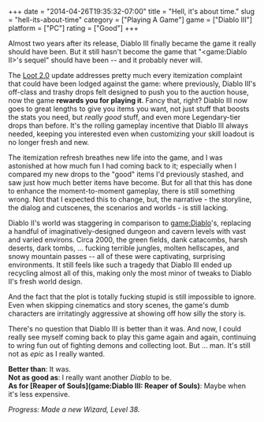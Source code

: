 +++
date = "2014-04-26T19:35:32-07:00"
title = "Hell, it's about time."
slug = "hell-its-about-time"
category = ["Playing A Game"]
game = ["Diablo III"]
platform = ["PC"]
rating = ["Good"]
+++

Almost two years after its release, Diablo III finally became the game it really should have been.  But it still hasn't become the game that "<game:Diablo II>'s sequel" should have been -- and it probably never will.

The <a href="http://www.diablowiki.net/Loot_2.0">Loot 2.0</a> update addresses pretty much every itemization complaint that could have been lodged against the game: where previously, Diablo III's off-class and trashy drops felt designed to push you to the auction house, now the game <b>rewards you for playing it</b>.  Fancy that, right?  Diablo III now goes to great lengths to give you items you want, not just stuff that boosts the stats you need, but <i>really good</i> stuff, and even more Legendary-tier drops than before.  It's the rolling gameplay incentive that Diablo III always needed, keeping you interested even when customizing your skill loadout is no longer fresh and new.

The itemization refresh breathes new life into the game, and I was astonished at how much fun I had coming back to it; especially when I compared my new drops to the "good" items I'd previously stashed, and saw just how much better items have become.  But for all that this has done to enhance the moment-to-moment gameplay, there is still something wrong.  Not that I expected this to change, but, the narrative - the storyline, the dialog and cutscenes, the scenarios and worlds - is still lacking.

Diablo II's world was staggering in comparison to <game:Diablo>'s, replacing a handful of imaginatively-designed dungeon and cavern levels with vast and varied environs.  Circa 2000, the green fields, dank catacombs, harsh deserts, dark tombs, ... fucking terrible jungles, molten hellscapes, and snowy mountain passes -- all of these were captivating, surprising environments.  It still feels like such a tragedy that Diablo III ended up recycling almost all of this, making only the most minor of tweaks to Diablo II's fresh world design.

And the fact that the plot is totally fucking stupid is still impossible to ignore.  Even when skipping cinematics and story scenes, the game's dumb characters are irritatingly aggressive at showing off how silly the story is.

There's no question that Diablo III is better than it was.  And now, I could really see myself coming back to play this game again and again, continuing to wring fun out of fighting demons and collecting loot.  But ... man.  It's still not as <i>epic</i> as I really wanted.

<b>Better than</b>: It was.  
<b>Not as good as</b>: I really want another <i>Diablo</i> to be.  
<b>As for [Reaper of Souls](game:Diablo III: Reaper of Souls)</b>: Maybe when it's less expensive.

<i>Progress: Made a new Wizard, Level 38.</i>